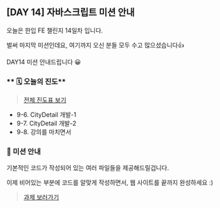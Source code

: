 ## [DAY 14] 자바스크립트 미션 안내

오늘은 한입 FE 챌린지 14일차 입니다.

벌써 마지막 미션인데요, 여기까지 오신 분들 모두 수고 많으셨습니다👍

DAY14 미션 안내드립니다 😀

### ** 🗓️ 오늘의 진도**

> [전체 진도표 보기](https://winterlood.notion.site/01c0f27d63084e9fa1aac5c9db76e8d8)

-   9-6. CityDetail 개발-1
-   9-7. CityDetail 개발-2
-   9-8. 강의를 마치면서

### 🎯 미션 안내

기본적인 코드가 작성되어 있는 여러 파일들을 제공해드릴겁니다.

이제 비어있는 부분에 코드를 알맞게 작성하면서, 웹 사이트를 끝까지 완성하세요 :)

> [과제 보러가기](https://github.com/hbin12212/one-bite2/tree/main/day14/mission)
